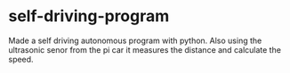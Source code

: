 # self-driving-program
Made a self driving autonomous program with python. Also using the ultrasonic senor from the pi car it measures the distance and calculate the speed.
